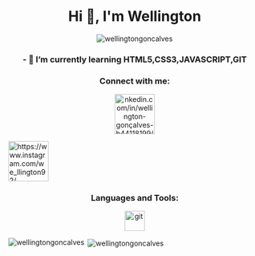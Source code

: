 <h1 align="center">Hi 👋, I'm Wellington</h1>
<p align="center"> <img src="https://komarev.com/ghpvc/?username=wellingtongoncalves&label=Profile%20views&color=0e75b6&style=flat" alt="wellingtongoncalves" /> </p>

<h3 align="center"> - 🌱 I’m currently learning HTML5,CSS3,JAVASCRIPT,GIT</h3>

<h3 align="center">Connect with me:</h3>
<p align="center">
<a href="https://www.linkedin.com/in/wellington-gon%C3%A7alves-b44118199/" target="blank"><img align="center" src="https://image.flaticon.com/icons/png/128/1384/1384889.png" alt="nkedin.com/in/wellington-gonçalves-b44118199/" height="80" width="80" /></a>
   
<a href="https://instagram.com/https://www.instagram.com/we_llington92/" target="blank"><img align="center" src="https://image.flaticon.com/icons/png/128/174/174855.png" alt="https://www.instagram.com/we_llington92/" height="80" width="80" /></a>
</p>

<h3 align="center">Languages and Tools:</h3>
<p align="center"> <a href="https://git-scm.com/" target="_blank"> <img src="https://www.vectorlogo.zone/logos/git-scm/git-scm-icon.svg" alt="git" width="40" height="40"/> </a> </p>

<p align:"center"> <img align="left" src="https://github-readme-stats.vercel.app/api/top-langs?username=wellingtongoncalves&show_icons=true&locale=en&layout=compact" alt="wellingtongoncalves" /></p>

<p>&nbsp;<img align="center" src="https://github-readme-stats.vercel.app/api?username=wellingtongoncalves&show_icons=true&locale=en" alt="wellingtongoncalves" /></p>
